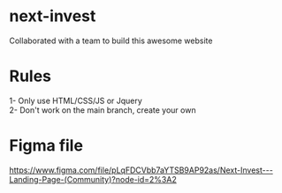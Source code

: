 # next-invest
Collaborated with a team to build this awesome website

# Rules 

1- Only use HTML/CSS/JS or Jquery <br>
2- Don't work on the main branch, create your own

# Figma file 
https://www.figma.com/file/pLqFDCVbb7aYTSB9AP92as/Next-Invest---Landing-Page-(Community)?node-id=2%3A2
